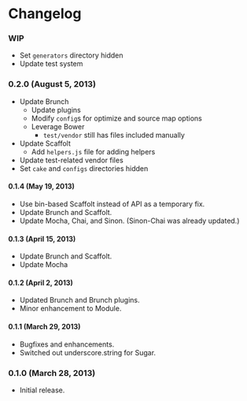 # Changelog

### WIP
- Set `generators` directory hidden
- Update test system

### 0.2.0 (August 5, 2013)
- Update Brunch
  - Update plugins
  - Modify `config`s for optimize and source map options
  - Leverage Bower
    - `test/vendor` still has files included manually
- Update Scaffolt
  - Add `helpers.js` file for adding helpers
- Update test-related vendor files
- Set `cake` and `configs` directories hidden

#### 0.1.4 (May 19, 2013)
- Use bin-based Scaffolt instead of API as a temporary fix.
- Update Brunch and Scaffolt.
- Update Mocha, Chai, and Sinon. (Sinon-Chai was already updated.)

#### 0.1.3 (April 15, 2013)
- Update Brunch and Scaffolt.
- Update Mocha

#### 0.1.2 (April 2, 2013)
- Updated Brunch and Brunch plugins.
- Minor enhancement to Module.

#### 0.1.1 (March 29, 2013)
- Bugfixes and enhancements.
- Switched out underscore.string for Sugar.

### 0.1.0 (March 28, 2013)
- Initial release.